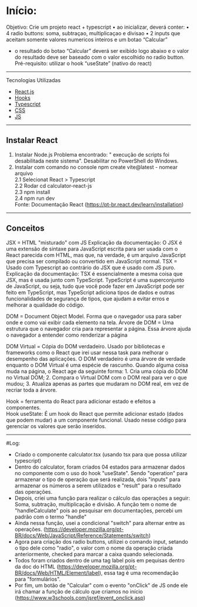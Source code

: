 # Início:
Objetivo: 
Crie um projeto react + typescript
•⁠  ⁠⁠ao inicializar, deverá conter:
•⁠  ⁠⁠4 radio buttons: soma, subtraçao, multiplicaçao e divisao
•⁠  ⁠2 inputs que aceitam somente valores numericos inteiros e um botao “Calcular”
- o resultado do botao “Calcular” deverá ser exibido logo abaixo e o valor do resultado deve ser baseado com o valor escolhido no radio button.
Pré-requisito: utilizar o hook “useState” (nativo do react)
---
Tecnologias Utilizadas

* [React.js](https://pt-br.reactjs.org/)
* [Hooks](https://pt-br.reactjs.org/docs/hooks-intro.html)
* [Typescript](https://www.typescriptlang.org/)
* [CSS](https://developer.mozilla.org/pt-BR/docs/Web/CSS)
* [JS](https://developer.mozilla.org/pt-BR/docs/Web/JavaScript)
---

## Instalar React
1. Instalar Node.js
Problema encontrado: " execução de scripts foi desabilitada neste sistema". Desabilitar no PowerShell do Windows. 
2. Instalar com comando no console npm create vite@latest - nomear arquivo\
2.1 Selecionat React > Typescript\
2.2 Rodar cd calculator-react-js\
2.3 npm install\
2.4 npm run dev\
Fonte: Documentação React (https://pt-br.react.dev/learn/installation)
---

## Conceitos 

JSX = HTML "misturado" com JS
Explicação da documentação: O JSX é uma extensão de sintaxe para JavaScript escrita para ser usada com o React parecida com HTML, mas que, na verdade, é um arquivo JavaScript que precisa ser compilado ou convertido em JavaScript normal.
TSX = Usado com Typescript ao contrário do JSX que é usado com JS puro.\
Explicação da documentação: TSX é essencialmente a mesma coisa que JSX, mas é usada junto com TypeScript. TypeScript é uma superconjunto de JavaScript, ou seja, tudo que você pode fazer em JavaScript pode ser feito em TypeScript, mas TypeScript adiciona tipos de dados e outras funcionalidades de segurança de tipos, que ajudam a evitar erros e melhorar a qualidade do código.

DOM = Document Object Model. Forma que o navegador usa para saber onde e como vai exibir cada elemento na tela. 
Árvore de DOM = Uma estrutura que o navegador cria para representar a página. Essa árvore ajuda o navegador a entender como renderizar a página

DOM Virtual = Cópia do DOM verdadeiro. Usado por bibliotecas e frameworks como o React que irei usar nessa task para melhorar o desempenho das aplicações. O DOM verdadeiro é uma árvore de verdade enquanto o DOM Virtual é uma espécie de rascunho. Quando alguma coisa muda na página, o React age da seguinte forma: 1. Cria uma cópia do DOM no Virtual DOM; 2. Compara o Virtual DOM com o DOM real para ver o que mudou; 3. Atualiza apenas as partes que mudaram no DOM real, em vez de recriar toda a árvore. 

Hook = ferramenta do React para adicionar estado e efeitos a componentes.\
Hook useState: É um hook do React que permite adicionar estado (dados que podem mudar) a um componente funcional. Usado nesse código para gerenciar os valores que serão inseridos. 


---

#Log:
- Criado o componente calculator.tsx (usando tsx para que possa utilizar typescript)
- Dentro do calculator, foram criados 04 estados para armazenar dados no componente com o uso do hook "useState". Sendo "operation" para armazenar o tipo de operação que será realizada, dois "inputs" para armazenar os números a serem utilizados e "result" para o resultado das operações.
- Depois, criei uma função para realizar o cálculo das operações a seguir: Soma, subtração, multiplicação e divisão. A função tem o nome de "handleCalculate" pois ao pesquisar em documentações, percebi um padrão com o termo "handle"
- Ainda nessa função, usei a condicional "switch" para alternar entre as operações. (https://developer.mozilla.org/pt-BR/docs/Web/JavaScript/Reference/Statements/switch)
- Agora para criação dos radio buttons, utilizei o comando input, setando o tipo dele como "radio", o valor com o nome da operação criada anteriormente, checked para marcar a caixa quando selecionada.
- Todos foram criados dentro de uma tag label pois em pequisas dentro da doc do HTML (https://developer.mozilla.org/pt-BR/docs/Web/HTML/Element/label), essa tag é uma recomendação para "formulários". 
- Por fim, um botão de "Calcular" com o evento "onClick" de JS onde ele irá chamar a função de cálculo que criamos no início (https://www.w3schools.com/jsref/event_onclick.asp)

